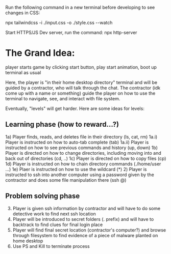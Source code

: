 Run the following command in a new terminal before developing to see
changes in CSS:

npx tailwindcss -i ./input.css -o ./style.css --watch

Start HTTPS/JS Dev server, run the command:
npx http-server

# The Grand Idea:

player starts game by clicking start button, play start animation,
boot up terminal as usual

Here, the player is "in their home desktop directory" terminal and will
be guided by a contractor, who will talk through the chat. The contractor
(idk come up with a name or something) guide the player on how to use
the terminal to navigate, see, and interact with file system.

Eventually, "levels" will get harder. Here are some ideas for levels:

## Learning phase (how to reward...?)
1a) Player finds, reads, and deletes file in their directory (ls, cat, rm)
1a.i) Player is instructed on how to auto-tab complete  (tab)
1a.ii) Player is instructed on how to see previous commands and history  (up, down)
1b) Player is directed on how to change directories, including moving into and 
back out of directories (cd, ..)
1c) Player is directed on how to copy files (cp)
1d) Player is instructed on how to chain directory commands (./home/user ...)
1e) Plaer is instructed on how to use the wildcard (*)
2) Player is instructed to ssh into another computer using a password 
given by the contractor and does some file manipulation there (ssh <user>@<ip>)

## Problem solving phase
3) Player is given ssh information by contractor and will have to do some
detective work to find next ssh location
4) Player will be introduced to secret folders (. prefix) and will have to 
backtrack to find clues for final login place
5) Player will find final secret location (contractor's computer?) and browse
through filesystem to find evidence of a piece of malware planted on home
desktop
6) Use PS and Kill to terminate process